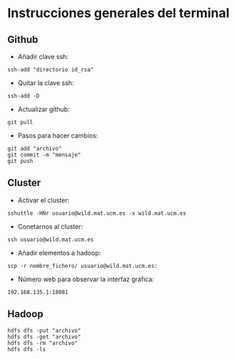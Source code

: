 # Instrucciones generales del terminal


## Github

 - Añadir clave ssh:

```ssh-add "directorio id_rsa"```

 - Quitar la clave ssh:

```ssh-add -D```

 - Actualizar github:

```git pull```


 - Pasos para hacer cambios:

```
git add "archivo"
git commit -m "mensaje"
git push
```



## Cluster

 - Activar el cluster:

```sshuttle -HNr usuario@wild.mat.ucm.es -x wild.mat.ucm.es```

 - Conetarnos al cluster:

```ssh usuario@wild.mat.ucm.es```

 - Añadir elementos a hadoop:

```scp -r nombre_fichero/ usuario@wild.mat.ucm.es:```


 - Número web para observar la interfaz gráfica:

```192.168.135.1:18081```


## Hadoop

```
hdfs dfs -put "archivo"
hdfs dfs -get "archivo"
hdfs dfs -rm "archivo"
hdfs dfs -ls

```

